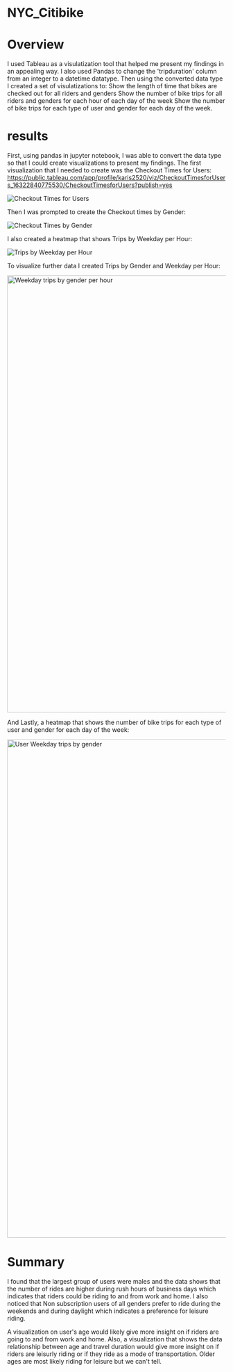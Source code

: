 # NYC_Citibike

# Overview
I used Tableau as a visulatization tool that helped me present my findings in an appealing way. I also used Pandas to change the 'tripduration' column from an integer to a datetime datatype. Then using the converted data type I created a set of visulatizations to: 
  Show the length of time that bikes are checked out for all riders and genders
  Show the number of bike trips for all riders and genders for each hour of each day of the week
  Show the number of bike trips for each type of user and gender for each day of the week.
  
# results
First, using pandas in jupyter notebook, I was able to convert the data type so that I could create visualizations to present my findings. The first visualization that I needed to create was the Checkout Times for Users: https://public.tableau.com/app/profile/karis2520/viz/CheckoutTimesforUsers_16322840775530/CheckoutTimesforUsers?publish=yes

![Checkout Times for Users](https://user-images.githubusercontent.com/85076259/134289501-e2f43af9-4850-4ffa-88db-f5a7a6cd6106.png)

Then I was prompted to create the Checkout times by Gender: 

![Checkout Times by Gender](https://user-images.githubusercontent.com/85076259/134289706-a1ef21ff-2079-4da2-8e73-d51059d54282.PNG)

I also created a heatmap that shows Trips by Weekday per Hour: 

![Trips by Weekday per Hour](https://user-images.githubusercontent.com/85076259/134289826-ec5e9c59-dda3-4cee-9469-335a90489639.png)

To visualize further data I created Trips by Gender and Weekday per Hour: 

<img width="1006" alt="Weekday trips by gender per hour" src="https://user-images.githubusercontent.com/85076259/134290034-632d850c-0fa9-4c4b-b3f6-6b461d1be499.png">

And Lastly, a heatmap that shows the number of bike trips for each type of user and gender for each day of the week: 

<img width="1147" alt="User Weekday trips by gender" src="https://user-images.githubusercontent.com/85076259/134290164-9154a02d-6a86-4de7-8471-42faf5ab9c39.png">

# Summary
I found that the largest group of users were males and the data shows that the number of rides are higher during rush hours of business days which indicates that riders could be riding to and from work and home. I also noticed that Non subscription users of all genders prefer to ride during the weekends and during daylight which indicates a preference for leisure riding. 

A visualization on user's age would likely give more insight on if riders are going to and from work and home. Also, a visualization that shows the data relationship between age and travel duration would give more insight on if riders are leisurly riding or if they ride as a mode of transportation. Older ages are most likely riding for leisure but we can't tell. 
